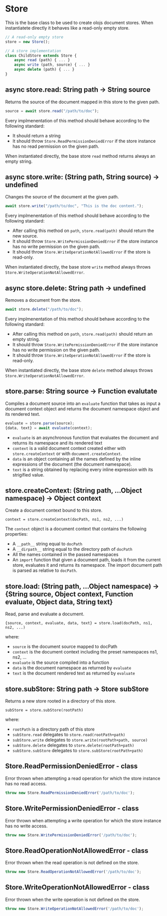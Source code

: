 <!--<% __render__ = require 'markdown' %>-->
Store
============================================================================
This is the base class to be used to create olojs document stores.
When instantiatete directly it behaves like a read-only empty store.
```js
// A read-only empty store
store = new Store();

// A store implementation
class ChildStore extends Store {
    async read (path) { ... }
    async write (path, source) { ... }
    async delete (path) { ... }
}
```
  
async store.read: String path -> String source
------------------------------------------------------------------------
Returns the source of the document mapped in this store to the given
path.
```js
source = await store.read("/path/to/doc");
```
Every implmenentation of this method should behave according to the
following standard:
- It should return a string
- It should throw `Store.ReadPermissionDeniedError` if the store
  instance has no read permission on the given path.
 
When instantiated directly, the base store `read` method returns always
an empty string.
  
async store.write: (String path, String source) -> undefined
------------------------------------------------------------------------
Changes the source of the document at the given path.
```js
await store.write("/path/to/doc", "This is the doc content.");
```
Every implmenentation of this method should behave according to the
following standard:
- After calling this method on `path`, `store.read(path)` should
  return the new source.
- It should throw `Store.WritePermissionDeniedError` if the store
  instance has no write permission on the given path.
- It should throw `Store.WriteOperationNotAllowedError` if the store
  is read-only.
   
When instantiated directly, the base store `write` method always throws
`Store.WriteOperationNotAllowedError`.
  
async store.delete: String path -> undefined
------------------------------------------------------------------------
Removes a document from the store.
```js
await store.delete("/path/to/doc");
```
Every implmenentation of this method should behave according to the
following standard:
- After calling this method on `path`, `store.read(path)` should
  return an empty string.
- It should throw `Store.WritePermissionDeniedError` if the store
  instance has no write permission on the given path.
- It should throw `Store.WriteOperationNotAllowedError` if the store
  is read-only.
 
When instantiated directly, the base store `delete` method always throws
`Store.WriteOperationNotAllowedError`.
  
store.parse: String source -> Function evalutate
------------------------------------------------------------------------
Compiles a document source into an `evaluate` function that takes as input
a document context object and returns the document namespace object and its
rendered text.
```js
evaluate = store.parse(source);
{data, text} = await evaluate(context);
```
- `evaluate` is an asynchronous function that evaluates the document and
  returns its namespace and its rendered text
- `context` is a valid document context created either with
  `store.createContext` or with `document.createContext`.
- `data` is an object containing all the names defined by the inline
  expressions of the document (the document namespace).
- `text` is a string obtained by replacing every inline expression with its
  strigified value.
  
store.createContext: (String path, ...Object namespace) -> Object context
------------------------------------------------------------------------
Create a document context bound to this store.

```
context = store.createContext(docPath, ns1, ns2, ...)
```

The `context` object is a document context that contains the following
properties:

- A `__path__` string equal to `docPath`
- A `__dirpath__` string equal to the directory path of `docPath`
- All the names contained in the passed namespaces
- An `import` function that given a document path, loads it from the
  current store, evaluates it and returns its namespace. The import
  document path is parsed as relative to `docPath`.
  
store.load: (String path, ...Object namespace) -> {String source, Object context, Function evaluate, Object data, String text}
------------------------------------------------------------------------
Read, parse and evaluate a document.

```
{source, context, evaluate, data, text} = store.load(docPath, ns1, ns2, ...)
```

where:

- `source` is the document source mapped to docPath
- `context` is the document context including the preset namespaces ns1, ns2, ...
- `evaluate` is the source compiled into a function
- `data` is the document namespace as returned by `evaluate`
- `text` is the document rendered text as returned by `evaluate`
  
store.subStore: String path -> Store subStore
------------------------------------------------------------------------
Returns a new store rooted in a directory of this store.

```
subStore = store.subStore(rootPath)
```

where:

- `rootPath` is a directory path of this store
- `subStore.read` delegates to `store.read(rootPath+path)`
- `subStore.write` delegates to `store.write(rootPath+path, source)`
- `subStore.delete` delegates to `store.delete(rootPath+path)`
- `subStore.subStore` delegates to `store.subStore(rootPath+path)`
  
Store.ReadPermissionDeniedError - class
----------------------------------------------------------------------------
Error thrown when attempting a read operation for which the store instance
has no read access.
```js
throw new Store.ReadPermissionDeniedError('/path/to/doc');
```
  
Store.WritePermissionDeniedError - class
----------------------------------------------------------------------------
Error thrown when attempting a write operation for which the store instance
has no write access.
```js
throw new Store.WritePermissionDeniedError('/path/to/doc');
```
  
Store.ReadOperationNotAllowedError - class
----------------------------------------------------------------------------
Error thrown when the read operation is not defined on the store.
```js
throw new Store.ReadOperationNotAllowedError('/path/to/doc');
```
  
Store.WriteOperationNotAllowedError - class
----------------------------------------------------------------------------
Error thrown when the write operation is not defined on the store.
```js
throw new Store.WriteOperationNotAllowedError('/path/to/doc');
```
  

